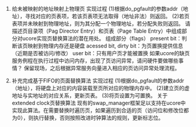 ﻿1. 给未被映射的地址映射上物理页
实现过程
  (1)根据do_pgfault的参数addr（地址），寻找对应的页表项，若该页表项无法取得（地址非法）则返回。
  (2)若页表项并未映射到物理地址，则为其分配一个物理地址，若分配失败则返回。
请描述页目录项（Pag Director Entry）和页表（Page Table Entry）中组成部分对ucore实现页替换算法的潜在用处。
  组成部分（flags）
  present bit：判断该页映射到物理内存还是硬盘
  acessed bit, dirty bit：为页置换提供信息（近期是否被访问/修改）
  user bit：只有用户页才能被置换
如果ucore的缺页服务例程在执行过程中访问内存，出现了页访问异常，请问硬件要做哪些事情？
  保留现场，之后根据异常服务向量进入相应的页访问异常处理流程。

2. 补充完成基于FIFO的页面替换算法
实现过程
  (1)根据do_pgfault的参数addr（地址），将硬盘上对应的内容装载至页所对应的物理内存中。
  (2)建立页的虚地址与实地址的对应关系，更新页表。
  (3)将页设置为可置换。
关于extended clock页替换算法
  现有的swap_manager框架足以支持在ucore中实现此算法。在需要替换时遍历页，如果遍历到合适的页（访问位和修改位都为0），则执行替换，否则按照改进时钟算法的规则，更新标志位。